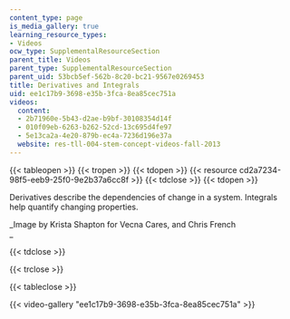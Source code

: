 ```yaml
---
content_type: page
is_media_gallery: true
learning_resource_types:
- Videos
ocw_type: SupplementalResourceSection
parent_title: Videos
parent_type: SupplementalResourceSection
parent_uid: 53bcb5ef-562b-8c20-bc21-9567e0269453
title: Derivatives and Integrals
uid: ee1c17b9-3698-e35b-3fca-8ea85cec751a
videos:
  content:
  - 2b71960e-5b43-d2ae-b9bf-30108354d14f
  - 010f09eb-6263-b262-52cd-13c695d4fe97
  - 5e13ca2a-4e20-879b-ec4a-7236d196e37a
  website: res-tll-004-stem-concept-videos-fall-2013
---
```


{{< tableopen >}}
{{< tropen >}}
{{< tdopen >}}
{{< resource cd2a7234-98f5-eeb9-25f0-9e2b37a6cc8f >}}
{{< tdclose >}}
{{< tdopen >}}


Derivatives describe the dependencies of change in a system. Integrals help quantify changing properties.

_Image by Krista Shapton for Vecna Cares, and Chris French  
_


{{< tdclose >}}

{{< trclose >}}

{{< tableclose >}}

{{< video-gallery "ee1c17b9-3698-e35b-3fca-8ea85cec751a" >}}

